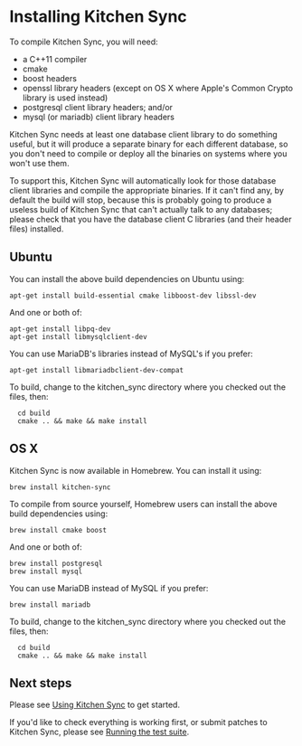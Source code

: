 Installing Kitchen Sync
=======================

To compile Kitchen Sync, you will need:
* a C++11 compiler
* cmake
* boost headers
* openssl library headers (except on OS X where Apple's Common Crypto library is used instead)
* postgresql client library headers; and/or
* mysql (or mariadb) client library headers

Kitchen Sync needs at least one database client library to do something useful, but it will produce a separate binary for each different database, so you don't need to compile or deploy all the binaries on systems where you won't use them.

To support this, Kitchen Sync will automatically look for those database client libraries and compile the appropriate binaries.  If it can't find any, by default the build will stop, because this is probably going to produce a useless build of Kitchen Sync that can't actually talk to any databases; please check that you have the database client C libraries (and their header files) installed.

Ubuntu
------

You can install the above build dependencies on Ubuntu using:
```
apt-get install build-essential cmake libboost-dev libssl-dev
```

And one or both of:
```
apt-get install libpq-dev
apt-get install libmysqlclient-dev
```

You can use MariaDB's libraries instead of MySQL's if you prefer:

```
apt-get install libmariadbclient-dev-compat
```

To build, change to the kitchen_sync directory where you checked out the files, then:
```
  cd build
  cmake .. && make && make install
```

OS X
----

Kitchen Sync is now available in Homebrew.  You can install it using:
```
brew install kitchen-sync
```

To compile from source yourself, Homebrew users can install the above build dependencies using:
```
brew install cmake boost
```

And one or both of:
```
brew install postgresql
brew install mysql
```

You can use MariaDB instead of MySQL if you prefer:

```
brew install mariadb
```

To build, change to the kitchen_sync directory where you checked out the files, then:
```
  cd build
  cmake .. && make && make install
```

Next steps
----------

Please see [Using Kitchen Sync](USAGE.md) to get started.

If you'd like to check everything is working first, or submit patches to Kitchen Sync, please see [Running the test suite](TESTS.md).
